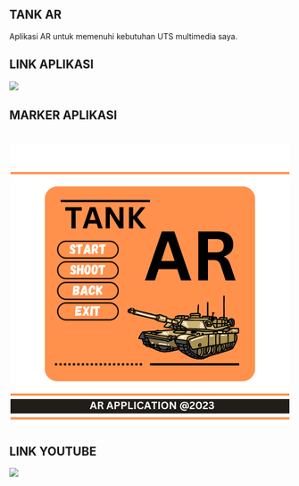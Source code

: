 ## TANK AR
Aplikasi AR untuk memenuhi kebutuhan UTS multimedia saya.

## LINK APLIKASI
[<img src="https://img.shields.io/badge/drive-blue.svg?&style=for-the-badge&logo=google&logoColor=white">](https://drive.google.com/file/d/1wMBZZIo_B75zTuh_bSJaSjZBykH3rb8W/view?usp=share_link)

## MARKER APLIKASI
<h1 align="center">
<img src="https://github.com/syauqqii/TANK-AR-UTS/blob/main/Assets/UI/Marker/tank_marker.png">
</h1>

## LINK YOUTUBE
[<img src="https://img.shields.io/badge/youtube-%23E4405F.svg?&style=for-the-badge&logo=youtube&logoColor=white">](https://youtu.be/KjwMAIyHoQI)
